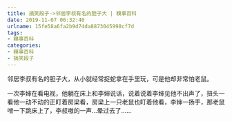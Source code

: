 ```yaml
---
title: 搞笑段子->邻居李叔有名的胆子大 | 糗事百科
date: 2019-11-07 06:32:40
urlname: 15fe58a6fa2b9d74da8873045998cf7d
tags: 
- 糗事百科
categories:
- 糗事百科
- 搞笑段子
---
```

邻居李叔有名的胆子大，从小就经常捉蛇拿在手里玩，可是他却非常怕老鼠。

一次李婶在看电视，他躺在床上和李婶说话，说着说着李婶见他不出声了，扭头一看他一动不动的正盯着房梁看，房梁上一只老鼠也盯着他看，李婶一扬手，那老鼠噌一下跳床上了，李叔嗷的一声…晕过去了……


